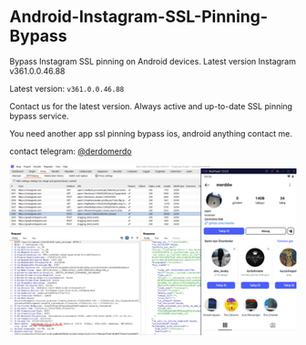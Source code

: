 # Android-Instagram-SSL-Pinning-Bypass
Bypass Instagram SSL pinning on Android devices. Latest version Instagram v361.0.0.46.88

Latest version: `v361.0.0.46.88`

Contact us for the latest version.
Always active and up-to-date SSL pinning bypass service.

You need another app ssl pinning bypass ios, android anything contact me.  

contact telegram: [@derdomerdo](https://t.me/derdomerdo)

![Instagram Android APK SSL Bypass](https://raw.githubusercontent.com/merdw/Android-Instagram-SSL-Pinning-Bypass/refs/heads/main/insta361.png)
